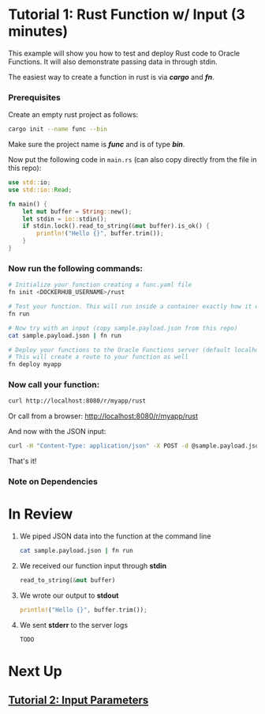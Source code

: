# Tutorial 1: Rust Function w/ Input (3 minutes)

This example will show you how to test and deploy Rust code to Oracle Functions. It will also demonstrate passing data in through stdin.

The easiest way to create a function in rust is via ***cargo*** and ***fn***.

### Prerequisites

Create an empty rust project as follows:

```bash
cargo init --name func --bin
```

Make sure the project name is ***func*** and is of type ***bin***.

Now put the following code in ```main.rs``` (can also copy directly from the file in this repo):

```rust
use std::io;
use std::io::Read;

fn main() {
    let mut buffer = String::new();
    let stdin = io::stdin();
    if stdin.lock().read_to_string(&mut buffer).is_ok() {
        println!("Hello {}", buffer.trim());
    }
}
```


### Now run the following commands:

```sh
# Initialize your function creating a func.yaml file
fn init <DOCKERHUB_USERNAME>/rust

# Test your function. This will run inside a container exactly how it will on the server
fn run

# Now try with an input (copy sample.payload.json from this repo)
cat sample.payload.json | fn run

# Deploy your functions to the Oracle Functions server (default localhost:8080)
# This will create a route to your function as well
fn deploy myapp
```
### Now call your function:

```sh
curl http://localhost:8080/r/myapp/rust
```

Or call from a browser: [http://localhost:8080/r/myapp/rust](http://localhost:8080/r/myapp/rust)

And now with the JSON input:

```sh
curl -H "Content-Type: application/json" -X POST -d @sample.payload.json http://localhost:8080/r/myapp/rust
```

That's it!

### Note on Dependencies



# In Review

1. We piped JSON data into the function at the command line
    ```sh
    cat sample.payload.json | fn run
    ```

2. We received our function input through **stdin**
    ```rust
    read_to_string(&mut buffer)
    ```

3. We wrote our output to **stdout**
    ```rust
    println!("Hello {}", buffer.trim());
    ```

4. We sent **stderr** to the server logs
    ```rust
    TODO
    ```


# Next Up
## [Tutorial 2: Input Parameters](examples/tutorial/params)
